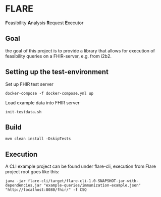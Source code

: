 # FLARE

**F**easibi**l**ity **A**nalysis **R**equest **E**xecutor

## Goal
the goal of this project is to provide a library that allows for execution of feasibility queries on a FHIR-server, e.g. from i2b2.


## Setting up the test-environment
Set up FHIR test server

```docker-compose -f docker-compose.yml up```

Load example data into FHIR server

```init-testdata.sh```

## Build
``
mvn clean install -DskipTests
``

## Execution
A CLI example project can be found under flare-cli, execution from Flare project root goes like this:

```
java -jar flare-cli/target/flare-cli-1.0-SNAPSHOT-jar-with-dependencies.jar "example-queries/immunization-example.json" "http://localhost:8080/fhir/" -f CSQ
```